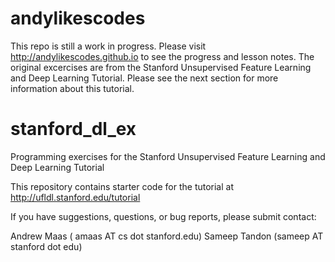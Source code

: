 andylikescodes
==============
This repo is still a work in progress. Please visit http://andylikescodes.github.io to see the progress and lesson notes.
The original excercises are from the Stanford Unsupervised Feature Learning and Deep Learning Tutorial. Please see the next section for more information about this tutorial.


stanford_dl_ex
==============

Programming exercises for the Stanford Unsupervised Feature Learning and Deep Learning Tutorial

This repository contains starter code for the tutorial at http://ufldl.stanford.edu/tutorial

If you have suggestions, questions, or bug reports, please submit contact:

Andrew Maas ( amaas AT cs dot stanford.edu)
Sameep Tandon (sameep AT stanford dot edu)
